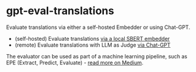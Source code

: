 # gpt-eval-translations

Evaluate translations via either a self-hosted Embedder or using Chat-GPT.

- (self-hosted) Evaluate translations [via a local SBERT embedder](./src/eval-via-embedder/README.md)
- (remote) Evaluate translations with LLM as Judge [via Chat-GPT](./src/eval-via-chat-gpt/README.md)

The evaluator can be used as part of a machine learning pipeline, such as EPE (Extract, Predict, Evaluate) - [read more on Medium](https://medium.com/p/53999ff93dc4).
